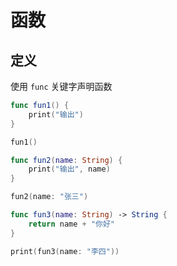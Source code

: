 # 函数

## 定义

使用 `func` 关键字声明函数

```swift
func fun1() {
    print("输出")
}

fun1()

func fun2(name: String) {
    print("输出", name)
}

fun2(name: "张三")

func fun3(name: String) -> String {
    return name + "你好"
}

print(fun3(name: "李四"))
```
